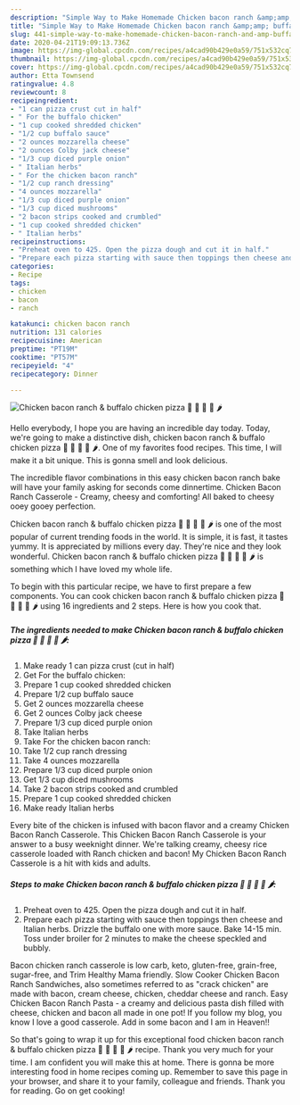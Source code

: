 ```yaml
---
description: "Simple Way to Make Homemade Chicken bacon ranch &amp;amp; buffalo chicken pizza 🍕 🍗 🥓 🍄 🌶"
title: "Simple Way to Make Homemade Chicken bacon ranch &amp;amp; buffalo chicken pizza 🍕 🍗 🥓 🍄 🌶"
slug: 441-simple-way-to-make-homemade-chicken-bacon-ranch-and-amp-buffalo-chicken-pizza
date: 2020-04-21T19:09:13.736Z
image: https://img-global.cpcdn.com/recipes/a4cad90b429e0a59/751x532cq70/chicken-bacon-ranch-buffalo-chicken-pizza-🍕-🍗-🥓-🍄-🌶-recipe-main-photo.jpg
thumbnail: https://img-global.cpcdn.com/recipes/a4cad90b429e0a59/751x532cq70/chicken-bacon-ranch-buffalo-chicken-pizza-🍕-🍗-🥓-🍄-🌶-recipe-main-photo.jpg
cover: https://img-global.cpcdn.com/recipes/a4cad90b429e0a59/751x532cq70/chicken-bacon-ranch-buffalo-chicken-pizza-🍕-🍗-🥓-🍄-🌶-recipe-main-photo.jpg
author: Etta Townsend
ratingvalue: 4.8
reviewcount: 8
recipeingredient:
- "1 can pizza crust cut in half"
- " For the buffalo chicken"
- "1 cup cooked shredded chicken"
- "1/2 cup buffalo sauce"
- "2 ounces mozzarella cheese"
- "2 ounces Colby jack cheese"
- "1/3 cup diced purple onion"
- " Italian herbs"
- " For the chicken bacon ranch"
- "1/2 cup ranch dressing"
- "4 ounces mozzarella"
- "1/3 cup diced purple onion"
- "1/3 cup diced mushrooms"
- "2 bacon strips cooked and crumbled"
- "1 cup cooked shredded chicken"
- " Italian herbs"
recipeinstructions:
- "Preheat oven to 425. Open the pizza dough and cut it in half."
- "Prepare each pizza starting with sauce then toppings then cheese and Italian herbs. Drizzle the buffalo one with more sauce. Bake 14-15 min. Toss under broiler for 2 minutes to make the cheese speckled and bubbly."
categories:
- Recipe
tags:
- chicken
- bacon
- ranch

katakunci: chicken bacon ranch 
nutrition: 131 calories
recipecuisine: American
preptime: "PT19M"
cooktime: "PT57M"
recipeyield: "4"
recipecategory: Dinner

---
```



![Chicken bacon ranch &amp; buffalo chicken pizza 🍕 🍗 🥓 🍄 🌶](https://img-global.cpcdn.com/recipes/a4cad90b429e0a59/751x532cq70/chicken-bacon-ranch-buffalo-chicken-pizza-🍕-🍗-🥓-🍄-🌶-recipe-main-photo.jpg)

Hello everybody, I hope you are having an incredible day today. Today, we're going to make a distinctive dish, chicken bacon ranch &amp; buffalo chicken pizza 🍕 🍗 🥓 🍄 🌶. One of my favorites food recipes. This time, I will make it a bit unique. This is gonna smell and look delicious.

The incredible flavor combinations in this easy chicken bacon ranch bake will have your family asking for seconds come dinnertime. Chicken Bacon Ranch Casserole - Creamy, cheesy and comforting! All baked to cheesy ooey gooey perfection.

Chicken bacon ranch &amp; buffalo chicken pizza 🍕 🍗 🥓 🍄 🌶 is one of the most popular of current trending foods in the world. It is simple, it is fast, it tastes yummy. It is appreciated by millions every day. They're nice and they look wonderful. Chicken bacon ranch &amp; buffalo chicken pizza 🍕 🍗 🥓 🍄 🌶 is something which I have loved my whole life.


To begin with this particular recipe, we have to first prepare a few components. You can cook chicken bacon ranch &amp; buffalo chicken pizza 🍕 🍗 🥓 🍄 🌶 using 16 ingredients and 2 steps. Here is how you cook that.

<!--inarticleads1-->

##### The ingredients needed to make Chicken bacon ranch &amp; buffalo chicken pizza 🍕 🍗 🥓 🍄 🌶:

1. Make ready 1 can pizza crust (cut in half)
1. Get  For the buffalo chicken:
1. Prepare 1 cup cooked shredded chicken
1. Prepare 1/2 cup buffalo sauce
1. Get 2 ounces mozzarella cheese
1. Get 2 ounces Colby jack cheese
1. Prepare 1/3 cup diced purple onion
1. Take  Italian herbs
1. Take  For the chicken bacon ranch:
1. Take 1/2 cup ranch dressing
1. Take 4 ounces mozzarella
1. Prepare 1/3 cup diced purple onion
1. Get 1/3 cup diced mushrooms
1. Take 2 bacon strips cooked and crumbled
1. Prepare 1 cup cooked shredded chicken
1. Make ready  Italian herbs


Every bite of the chicken is infused with bacon flavor and a creamy Chicken Bacon Ranch Casserole. This Chicken Bacon Ranch Casserole is your answer to a busy weeknight dinner. We&#39;re talking creamy, cheesy rice casserole loaded with Ranch chicken and bacon! My Chicken Bacon Ranch Casserole is a hit with kids and adults. 

<!--inarticleads2-->

##### Steps to make Chicken bacon ranch &amp; buffalo chicken pizza 🍕 🍗 🥓 🍄 🌶:

1. Preheat oven to 425. Open the pizza dough and cut it in half.
1. Prepare each pizza starting with sauce then toppings then cheese and Italian herbs. Drizzle the buffalo one with more sauce. Bake 14-15 min. Toss under broiler for 2 minutes to make the cheese speckled and bubbly.


Bacon chicken ranch casserole is low carb, keto, gluten-free, grain-free, sugar-free, and Trim Healthy Mama friendly. Slow Cooker Chicken Bacon Ranch Sandwiches, also sometimes referred to as &#34;crack chicken&#34; are made with bacon, cream cheese, chicken, cheddar cheese and ranch. Easy Chicken Bacon Ranch Pasta - a creamy and delicious pasta dish filled with cheese, chicken and bacon all made in one pot! If you follow my blog, you know I love a good casserole. Add in some bacon and I am in Heaven!! 

So that's going to wrap it up for this exceptional food chicken bacon ranch &amp; buffalo chicken pizza 🍕 🍗 🥓 🍄 🌶 recipe. Thank you very much for your time. I am confident you will make this at home. There is gonna be more interesting food in home recipes coming up. Remember to save this page in your browser, and share it to your family, colleague and friends. Thank you for reading. Go on get cooking!
